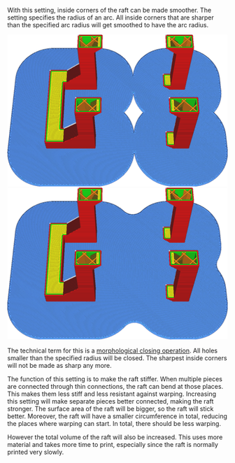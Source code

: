 With this setting, inside corners of the raft can be made smoother. The setting specifies the radius of an arc. All inside corners that are sharper than the specified arc radius will get smoothed to have the arc radius.

![No smoothing](../../../articles/images/raft_smoothing_0mm.png)
![Radius of 5mm](../../../articles/images/raft_smoothing_5mm.png)

The technical term for this is a [morphological closing operation](https://en.wikipedia.org/wiki/Closing_\(morphology\)). All holes smaller than the specified radius will be closed. The sharpest inside corners will not be made as sharp any more.

The function of this setting is to make the raft stiffer. When multiple pieces are connected through thin connections, the raft can bend at those places. This makes them less stiff and less resistant against warping. Increasing this setting will make separate pieces better connected, making the raft stronger. The surface area of the raft will be bigger, so the raft will stick better. Moreover, the raft will have a smaller circumference in total, reducing the places where warping can start. In total, there should be less warping.

However the total volume of the raft will also be increased. This uses more material and takes more time to print, especially since the raft is normally printed very slowly.